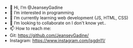 - 👋 Hi, I’m @JeanseyGadine
- 👀 I’m interested in programming
- 🌱 I’m currently learning web development (JS, HTML, CSS)
- 💞️ I’m looking to collaborate on I don't know yet..
- 📫 How to reach me: 
- Git: https://github.com/JeanseyGadine/ 
- Instagram: https://www.instagram.com/jsgdn11/

<!---
JeanseyGadine/JeanseyGadine is a ✨ special ✨ repository because its `README.md` (this file) appears on your GitHub profile.
You can click the Preview link to take a look at your changes.
--->

